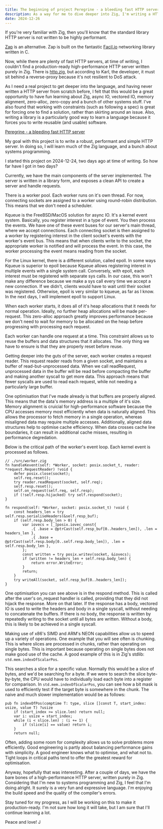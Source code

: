 ```yaml
---
title: The beginning of project Peregrine - a bleeding fast HTTP server
description: As a way for me to dive deeper into Zig, I'm writing a HTTP server from scratch.
date: 2024-12-26
---
```

If you're very familiar with Zig, then you'll know that the standard library HTTP server is not written to be highly performant.

[Zap](https://github.com/zigzap/zap) is an alternative. Zap is built on the fantastic [Facil.io](https://facil.io) networking library written in C.

Now, while there are plenty of fast HTTP servers, at time of writing, I couldn't find a production-ready high-performance HTTP server written purely in Zig. There is [http.zig](https://github.com/karlseguin/http.zig), but according to Karl, the developer, it must sit behind a reverse-proxy because it's not resilient to DoS attack.

As I need a real project to get deeper into the language, and having never written a HTTP server from scratch before, I felt that this would be a great opportunity to have fun learning about Zig, async IO, vectored IO, memory alignment, zero-alloc, zero-copy and a bunch of other systems stuff. I've also found that working with constraints (such as following a spec) is great for forcing one to find a solution, rather than skirting around an issue. Also, writing a library is a particularly good way to learn a language because it forces you to write reusable (and usable) software.

[Peregrine - a bleeding fast HTTP server](https://github.com/intob/peregrine)

My goal with this project is to write a robust, performant and simple HTTP server. In doing so, I will learn much of the Zig language, and a bunch about systems programming.

I started this project on 2024-12-24, two days ago at time of writing. So how far have I got in two days?

Currently, we have the main components of the server implemented. The server is written in a library form, and exposes a clean API to create a server and handle requests.

There is a worker pool. Each worker runs on it's own thread. For now, connecting sockets are assigned to a worker using round-robin distribution. This means that we don't need a scheduler.

Kqueue is the FreeBSD/MacOS solution for async IO. It's a kernel event system. Basically, you register interest in a type of event. You then process the events. We have one of these event buses for our server's main thread, where we accept connections. Each connecting socket is then assigned to a worker by registering interest in the client socket's events with the worker's event bus. This means that when clients write to the socket, the appropriate worker is notified and will process the event. In this case, the worker processing the event means reading from the socket.

For the Linux kernel, there is a different solution, called epoll. In some ways Kqueue is superior to epoll because Kqueue allows registering interest in multiple events with a single system call. Conversely, with epoll, each interest must be registered with separate sys calls. In our case, this won't make any difference because we make a sys call every time we accept a new connection. If we didn't, clients would have to wait until their socket was registered. Otherwise, epoll is very similar to kqueue, as far as I know. In the next days, I will implement epoll to support Linux.

When each worker starts, it does all of it's heap allocations that it needs for normal operation. Ideally, no further heap allocations will be made per-request. This zero-alloc approach greatly improves performance because we don't need to wait for memory to be allocated on the heap before progressing with processing each request.

Each worker can handle one request at a time. This constraint allows us to reuse the buffers and data structures that it allocates. The only thing we have to ensure is that they are properly reset before reuse.

Getting deeper into the guts of the server, each worker creates a request reader. This request reader reads from a given socket, and maintains a buffer of read-but-unprocessed data. When we call readRequest, unprocessed data in the buffer will be read before compacting the buffer and making another syscall to get more data. This approach means that fewer syscalls are used to read each request, while not needing a particularly large buffer.

One optimisation that I've made already is that buffers are properly aligned. This means that the data's memory address is a multiple of it's size. Memory alignment is cruicial for high-performance software because the CPU accesses memory most efficiently when data is naturally aligned. This allows the processor to fetch memory in a single operation, whereas misaligned data may require multiple accesses. Additionally, aligned data structures help to optimise cache efficiency. When data crosses cache line boundaries, it can result in additional cache misses, resulting in performance degredation.

Below is the critical path of the worker's event loop. Each kernel event is processed as follows.
```zig
// ./src/worker.zig
fn handleKevent(self: *Worker, socket: posix.socket_t, reader: *request.RequestReader) !void {
    defer posix.close(socket);
    self.req.reset();
    try reader.readRequest(socket, self.req);
    self.resp.reset();
    self.on_request(self.req, self.resp);
    if (!self.resp.hijacked) try self.respond(socket);
}

fn respond(self: *Worker, socket: posix.socket_t) !void {
    const headers_len = try self.resp.serialiseHeaders(&self.resp_buf);
    if (self.resp.body_len > 0) {
        var iovecs = [_]posix.iovec_const{
            .{ .base = @ptrCast(self.resp_buf[0..headers_len]), .len = headers_len },
            .{ .base = @ptrCast(self.resp.body[0..self.resp.body_len]), .len = self.resp.body_len },
        };
        const written = try posix.writev(socket, &iovecs);
        if (written != headers_len + self.resp.body_len) {
            return error.WriteError;
        }
        return;
    }
    try writeAll(socket, self.resp_buf[0..headers_len]);
}
```

One optimisation you can see above is in the respond method. This is called after the user's on_request handler is called, providing that they did not hijack the response. More on that later. If the response has a body, vectored IO is used to write the headers and body in a single syscall, without needing to concatenate the buffers. If there is no body, the response is written by repeatedly writing to the socket until all bytes are written. Without a body, this is likely to be achieved in a single syscall.

Making use of x86's SIMD and ARM's NEON capabilities allow us to speed up a variety of operations. One example that you will see often is chunking. This is where slices are processed in chunks, rather than operating on single bytes. This is important because operating on single bytes does not make good use of the cache. A good example of this is in Zig's stdlib: `std.mem.indexOfScalarPos`.

This searches a slice for a specific value. Normally this would be a slice of bytes, and we'd be searching for a byte. If we were to search the slice byte-by-byte, the CPU would have to individually load each byte into a register for comparison. In `std.mem.indexOfScalarPos`, you can see how a bit mask is used to efficiently test if the target byte is somewhere in the chunk.
The naive and much slower implementation would be as follows:
```zig
pub fn indexOfPos(comptime T: type, slice []const T, start_index: usize, value T) ?usize
    if (start_index >= slice.len) return null;
    var i: usize = start_index;
    while (i < slice.len) : (i += 1) {
        if (slice[i] == value) return i;
    }
    return null;
```

Often, adding some room for complexity allows us to solve problems more efficiently. Good engineering is partly about balancing performance gains with simplicity. A good engineer knows what to optimise, and what not to. Tight loops in critical paths tend to offer the greatest reward for optimisation.

Anyway, hopefully that was interesting. After a couple of days, we have the bare bones of a high-performance HTTP server, written purely in Zig. Considering that I'm new to systems programming and Zig, I feel that I'm doing alright. It surely is a very fun and expressive language. I'm enjoying the build speed and the quality of the compiler's errors.

Stay tuned for my progress, as I will be working on this to make it production-ready. I'm not sure how long it will take, but I am sure that I'll continue learning a lot.

Peace and love!
J
